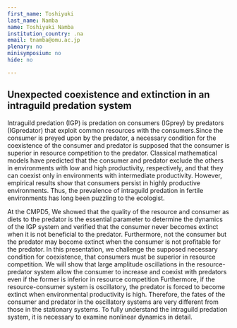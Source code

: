 ```yaml
---
first_name: Toshiyuki
last_name: Namba
name: Toshiyuki Namba
institution_country: .na
email: tnamba@omu.ac.jp
plenary: no
minisymposium: no
hide: no

---
```


## Unexpected coexistence and extinction in an intraguild predation system

Intraguild predation (IGP) is predation on consumers (IGprey) by predators (IGpredator) that exploit common resources with the consumers.Since the consumer is preyed upon by the predator, a necessary condition for the coexistence of the consumer and predator is supposed that the consumer is superior in resource competition to the predator. Classical mathematical models have predicted that the consumer and predator exclude the others in environments with low and high productivity, respectively, and that they can coexist only in environments with intermediate productivity. However, empirical results show that consumers persist in highly productive environments. Thus, the prevalence of intraguild predation in fertile environments has long been puzzling to the ecologist.

At the CMPD5, We showed that the quality of the resource and consumer as diets to the predator is the essential parameter to determine the dynamics of the IGP system and verified that the consumer never becomes extinct when it is not beneficial to the predator. Furthermore, not the consumer but the predator may become extinct when the consumer is not profitable for the predator. In this presentation, we challenge the supposed necessary condition for coexistence, that consumers must be superior in resource competition. We will show that large amplitude oscillations in the resource-predator system allow the consumer to increase and coexist with predators even if the former is inferior in resource competition Furthermore, if the resource-consumer system is oscillatory, the predator is forced
to become extinct when environmental productivity is high. Therefore, the fates of the consumer and predator in the oscillatory systems are very different from those in the stationary systems. To fully understand the intraguild predation system, it is necessary to examine nonlinear dynamics in detail.




